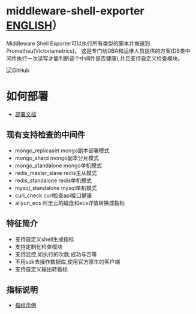 # middleware-shell-exporter [ENGLISH](README-en.md)）
Middleware Shell Exporter可以执行所有类型的脚本并推送到Prometheu(Victoriametrics)。
这是专门给DBA和运维人员提供的方案(DB类中间件执行一次读写才能判断这个中间件是否健康),并且支持自定义检查模块。

![GitHub](https://img.shields.io/badge/license-GPL-blue.svg)

# 如何部署
* [部署文档](/docs/deploy/main.md) 

## 现有支持检查的中间件
* mongo_replicaset mongo副本部署模式
* mongo_shard mongo副本分片模式
* mongo_standalone mongo单机模式
* redis_master_slave redis主从模式
* redis_standalone redis单机模式
* mysql_standalone mysql单机模式
* curl_check  curl检查api接口健康
* aliyun_ecs  阿里云的磁盘和ecs详情转换成指标

## 特征简介
* 支持自定义shell生成指标
* 支持定制化检查模块
* 支持监控,如执行的次数,成功与否等
* 不用sdk去操作数据库,使用官方原生的客户端
* 支持自定义输出转指标

## 指标说明
* [指标示例](/docs/other/METRICS.md) 